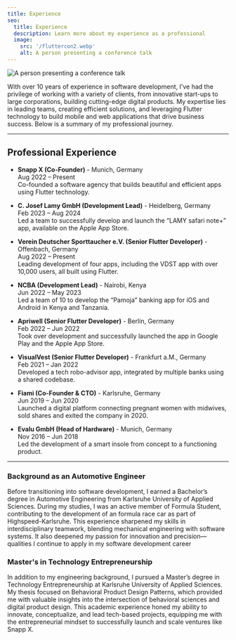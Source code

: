 ```yaml
---
title: Experience
seo:
  title: Experience
  description: Learn more about my experience as a professional
  image:
    src: '/fluttercon2.webp'
    alt: A person presenting a conference talk
---
```


![A person presenting a conference talk](/fluttercon2.webp)

With over 10 years of experience in software development, I’ve had the privilege of working with a variety of clients, from innovative start-ups to large corporations, building cutting-edge digital products. My expertise lies in leading teams, creating efficient solutions, and leveraging Flutter technology to build mobile and web applications that drive business success. Below is a summary of my professional journey.

---

## Professional Experience

- **Snapp X (Co-Founder)** - Munich, Germany  
  Aug 2022 – Present  
  Co-founded a software agency that builds beautiful and efficient apps using Flutter technology.

- **C. Josef Lamy GmbH (Development Lead)** - Heidelberg, Germany  
  Feb 2023 – Aug 2024  
  Led a team to successfully develop and launch the “LAMY safari note+” app, available on the Apple App Store.

- **Verein Deutscher Sporttaucher e.V. (Senior Flutter Developer)** - Offenbach, Germany  
  Aug 2022 – Present  
  Leading development of four apps, including the VDST app with over 10,000 users, all built using Flutter.

- **NCBA (Development Lead)** - Nairobi, Kenya  
  Jun 2022 – May 2023  
  Led a team of 10 to develop the “Pamoja” banking app for iOS and Android in Kenya and Tanzania.

- **Apriwell (Senior Flutter Developer)** - Berlin, Germany  
  Feb 2022 – Jun 2022  
  Took over development and successfully launched the app in Google Play and the Apple App Store.

- **VisualVest (Senior Flutter Developer)** - Frankfurt a.M., Germany  
  Feb 2021 – Jan 2022  
  Developed a tech robo-advisor app, integrated by multiple banks using a shared codebase.

- **Fiami (Co-Founder & CTO)** - Karlsruhe, Germany  
  Jun 2019 – Jun 2020  
  Launched a digital platform connecting pregnant women with midwives, sold shares and exited the company in 2020.

- **Evalu GmbH (Head of Hardware)** - Munich, Germany  
  Nov 2016 – Jun 2018  
  Led the development of a smart insole from concept to a functioning product.

---

### Background as an Automotive Engineer

Before transitioning into software development, I earned a Bachelor’s degree in Automotive Engineering from Karlsruhe University of Applied Sciences. During my studies, I was an active member of Formula Student, contributing to the development of an formula race car as part of Highspeed-Karlsruhe. This experience sharpened my skills in interdisciplinary teamwork, blending mechanical engineering with software systems. It also deepened my passion for innovation and precision—qualities I continue to apply in my software development career

### Master's in Technology Entrepreneurship

In addition to my engineering background, I pursued a Master’s degree in Technology Entrepreneurship at Karlsruhe University of Applied Sciences. My thesis focused on Behavioral Product Design Patterns, which provided me with valuable insights into the intersection of behavioral sciences and digital product design. This academic experience honed my ability to innovate, conceptualize, and lead tech-based projects, equipping me with the entrepreneurial mindset to successfully launch and scale ventures like Snapp X.
